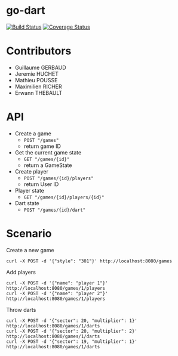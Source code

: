# go-dart

[![Build Status](https://travis-ci.org/Zenika/go-dart.svg?branch=master)](https://travis-ci.org/Zenika/go-dart)
[![Coverage Status](https://coveralls.io/repos/github/Zenika/go-dart/badge.svg?branch=master)](https://coveralls.io/github/Zenika/go-dart?branch=master)

# Contributors

- Guillaume GERBAUD
- Jeremie HUCHET
- Mathieu POUSSE
- Maximilien RICHER
- Erwann THEBAULT

# API

- Create a game
  + `POST "/games"`
  + return game ID
- Get the current game state
  + `GET "/games/{id}"`
  + return a GameState
- Create player
  + `POST "/games/{id}/players"`
  + return User ID
- Player state
  + `GET "/games/{id}/players/{id}"`
- Dart state
  + `POST "/games/{id}/dart"`

# Scenario

Create a new game

    curl -X POST -d '{"style": "301"}' http://localhost:8080/games

Add players

    curl -X POST -d '{"name": "player 1"}' http://localhost:8080/games/1/players
    curl -X POST -d '{"name": "player 2"}' http://localhost:8080/games/1/players

Throw darts

    curl -X POST -d '{"sector": 20, "multiplier": 1}' http://localhost:8080/games/1/darts
    curl -X POST -d '{"sector": 20, "multiplier": 2}' http://localhost:8080/games/1/darts
    curl -X POST -d '{"sector": 19, "multiplier": 1}' http://localhost:8080/games/1/darts

